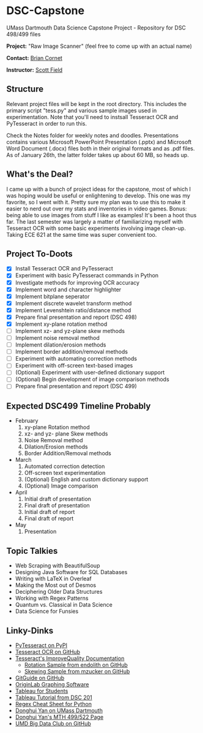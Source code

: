 # DSC-Capstone
UMass Dartmouth Data Science Capstone Project - Repository for DSC 498/499 files

**Project:** "Raw Image Scanner" (feel free to come up with an actual name)

**Contact:** [Brian Cornet](mailto:bcornet@umassd.edu?subject=[GitHub]%20I%20clicked%20a%20thing)

**Instructor:** [Scott Field](mailto:sfield@umassd.edu?subject=[GitHub]%20DSC499%20Capstone%20%2D%20Brian%20Cornet)

## Structure
Relevant project files will be kept in the root directory. This includes the primary script "tess.py" and various sample images used in experimentation. Note that you'll need to instsall Tesseract OCR and PyTesseract in order to run this.

Check the Notes folder for weekly notes and doodles. Presentations contains various Microsoft PowerPoint Presentation (.pptx) and Microsoft Word Document (.docx) files both in their original formats and as .pdf files. As of January 26th, the latter folder takes up about 60 MB, so heads up.

## What's the Deal?
I came up with a bunch of project ideas for the capstone, most of which I was hoping would be useful or enlightening to develop. This one was my favorite, so I went with it. Pretty sure my plan was to use this to make it easier to nerd out over my stats and inventories in video games. Bonus: being able to use images from stuff I like as examples! It's been a hoot thus far. The last semester was largely a matter of familiarizing myself with Tesseract OCR with some basic experiments involving image clean-up. Taking ECE 621 at the same time was super convenient too.

## Project To-Doots
- [x] Install Tesseract OCR and PyTesseract
- [x] Experiment with basic PyTesseract commands in Python
- [x] Investigate methods for improving OCR accuracy
- [x] Implement word and character highlighter
- [x] Implement bitplane seperator
- [x] Implement discrete wavelet transform method
- [x] Implement Levenshtein ratio/distance method
- [x] Prepare final presentation and report (DSC 498)
- [x] Implement xy-plane rotation method
- [ ] Implement xz- and yz-plane skew methods
- [ ] Implement noise removal method
- [ ] Implement dilation/erosion methods
- [ ] Implement border addition/removal methods
- [ ] Experiment with automating correction methods
- [ ] Experiment with off-screen text-based images
- [ ] \(Optional) Experiment with user-defined dictionary support
- [ ] \(Optional) Begin development of image comparison methods
- [ ] Prepare final presentation and report (DSC 499)

## Expected DSC499 Timeline Probably
- February
  1. xy-plane Rotation method
  2. xz- and yz- plane Skew methods
  3. Noise Removal method
  4. Dilation/Erosion methods
  5. Border Addition/Removal methods
- March
  1. Automated correction detection
  2. Off-screen text experimentation
  3. \(Optional) English and custom dictionary support
  4. \(Optional) Image comparison
- April
  1. Initial draft of presentation
  2. Final draft of presentation
  3. Initial draft of report
  4. Final draft of report
- May
  1. Presentation

## Topic Talkies
* Web Scraping with BeautifulSoup
* Designing Java Software for SQL Databases
* Writing with LaTeX in Overleaf
* Making the Most out of Desmos
* Deciphering Older Data Structures
* Working with Regex Patterns
* Quantum vs. Classical in Data Science
* Data Science for Funsies

## Linky-Dinks
* [PyTesseract on PyPI](https://pypi.org/project/pytesseract/)
* [Tesseract OCR on GitHub](https://github.com/tesseract-ocr/tesseract)
* [Tesseract's ImproveQuality Documentation](https://github.com/tesseract-ocr/tessdoc/blob/master/ImproveQuality.md)
  * [Rotation Sample from endolith on GitHub](https://gist.github.com/endolith/334196bac1cac45a4893#file-rotation_spacing-py)
  * [Skewing Sample from mzucker on GitHub](https://github.com/mzucker/unproject_text)
* [GitGuide on GitHub](https://github.com/git-guides/)
* [OriginLab Graphing Software](https://www.originlab.com/index.aspx)
* [Tableau for Students](https://www.tableau.com/academic/students)
* [Tableau Tutorial from DSC 201](http://www.cis.umassd.edu/~dkoop/dsc201-2018fa/assignment2.html)
* [Regex Cheat Sheet for Python](https://www.dataquest.io/wp-content/uploads/2019/03/python-regular-expressions-cheat-sheet.pdf)
* [Donghui Yan on UMass Dartmouth](http://www.math.umassd.edu/~dyan/)
* [Donghui Yan's MTH 499/522 Page](https://sites.google.com/site/umassdmth499/)
* [UMD Big Data Club on GitHub](https://umdbigdataclub.github.io/index.html)
